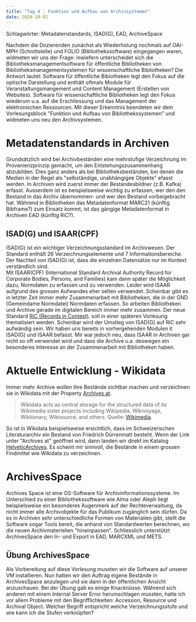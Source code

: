```yaml
---
title: "Tag 4 : Funktion und Aufbau von Archivsystemen"
date: 2020-10-02
---
```

Schlagwörter: Metadatenstandards, ISAD(G), EAD, ArchiveSpace

Nachdem die Dozierenden zunächst als Wiederholung nochmals auf OAI-MPH (Schnittstelle) und FOLIO (Bibliothekssoftware) eingegangen waren, widmeten wir uns der Frage: inwiefern unterscheidet sich die Bibliotheksmanagementsoftware für öffentliche Bibliotheken von Bibliotheksmanagementsystemen für wissenschaftliche Bibliotheken? Die Antwort lautet: Software für öffentliche Bibiotheken legt den Fokus auf die optische Darstellung und enthält oftmals Module für Veranstaltungsmangement und Content Management (Erstellen von Websites). Software für wissenschaftliche Bibliotheken legt den Fokus wiederum u.a. auf die 
Erschliessung und das Management der elektronischen Ressourcen. Mit dieser Erkenntnis beendeten wir dem Vorlesungsblock "Funktion und Aufbau von Bibliothekssystemen" und widmeten uns neu den Archivsystemen.

# Metadatenstandards in Archiven
Grundsätzlich wird bei Archivbeständen eine mehrstufige Verzeichnung im Provenienzprinzip gemacht, um den Entstehungszusammenhang abzubilden. Dies ganz anders als bei Bibliotheksbeständen, bei denen die Medien in der Regel als "selbständige, unabhängigee Objekte" efasst werden. In Archiven wird zuerst immer der Bestandesbildner (z.B. Kafka) erfasst. Ausserdem ist es beispielsweise wichtig zu erfassen, wer den den Bestand in das Archiv übernommen- und wer den Bestand vorbeigebracht hat.
Während in Bibliotheken das Metadatenformat MARC21 (künftig Bibframe?) zum Einsatz kommt, ist das gängige Metadatenformat in Archiven EAD (künftig RiC?).

## ISAD(G) und ISAAR(CPF)
ISAD(G) ist ein wichtiger Verzeichnungsstandard im Archivwesen. Der Standard enthält 26 Verzeichnungselemente und 7 Informationsbereiche. Der Nachteil von ISAD(G) ist, dass die einzelnen Datensätze nur im Kontext verständlich sind.  
Mit ISAAR(CPF) (International Standard Archival Authority Record for Corporate Bodies, Persons, and Families) kam dann später die Möglichkeit dazu, Normdaten zu erfassen und zu verwenden. Leider wird ISAAR aufgrund des grossen Aufwandes eher selten verwendet. Scheinbar gibt es in letzter Zeit immer mehr Zusammenarbeit mit Bibliotheken, die in der GND (Gemeindame Normdatei) Normdaten erfassen. So arbeiten Bibliotheken und Archive gerade im digitalen  Bereich immer mehr zusammen. Der neue Standard [RiC (Records in Context)](https://en.wikipedia.org/wiki/Records_in_Contexts). soll in einer späteren Vorlesung thematisiert werden. Scheinbar wird der Umstieg von ISAD(G) auf RiC sehr aufwändig sein. 
Wir haben uns bereits in vorhergehenden Modulen it ISAD(G) und ISAAR befasst. Mir war jedoch neu, dass ISAAR in Archiven gar nicht so oft verwendet wird und dass die Archive u.a. deswegen ein besonderes Interesse an der Zusammenarbeit mit Bibliotheken haben.

# Aktuelle Entwicklung - Wikidata
Immer mehr Archive wollen ihre Bestände sichtbar machen und verzeichnen sie in Wikidata mit der Property [Archives at](https://www.wikidata.org/wiki/Property:P485).
> Wikidata acts as central storage for the structured data of its Wikimedia sister projects including Wikipedia, Wikivoyage, Wiktionary, Wikisource, and others. Quelle: [Wikimedia](https://www.wikidata.org/wiki/Wikidata:Main_Page).

So ist in Wikidata beispielsweise ersichtlich, dass im Schweizerischen Literaturarchiv ein Bestand von Friedrich Dürrenmatt besteht. Wenn der Link unter "Archives at" geöffnet wird, dann landen wir direkt im Katalog [HelveticArchives](https://www.helveticarchives.ch/detail.aspx?ID=165042). Es scheint mir sinnvoll, die Bestände in einem grossen Findmittel wie Wikidata zu verzeichnen.


# ArchivesSpace
Archives Space ist eine OS-Software für Archivinformationssysteme. Im Unterschied zu einer Bibliothekssoftware wie Alma oder Aleph liegt beispielsweise ein besonderes Augenmerk auf der Rechteverwaltung, da nicht immer alle Archivobjekte für das Publikum zugänglich sein dürfen. Da es in Archiven sehr unterschiedliche Formen von Materialien gibt, stellt die Software sogar Tools bereit, die anhand von Standardwerten berechnen, wo die neuen Archivmaterielien "hineinpassen". Schliesslich unterstützt ArchivesSpace den In- und Export in EAD, MARCXML und METS.

## Übung ArchivesSpace
Als Vorbereitung auf diese Vorlesung mussten wir die Software auf unserer VM installieren. Nun hatten wir den Auftrag eigene Bestände in ArchivesSpace anzulegen und sie dann in der öffentlichen Ansicht anzuschauen. Bei der Übung gab es einige Knacknüsse. Während sich anderen mit einem Internal Server Error herumschlagen mussten, hatte ich vor allem Probleme mit den Begrifflichkeiten: Accession, Resource und Archival Object. Welcher Begriff entspricht welche Verzeichnungsstufe und wie kann ich die Stufen verknüpfen?












